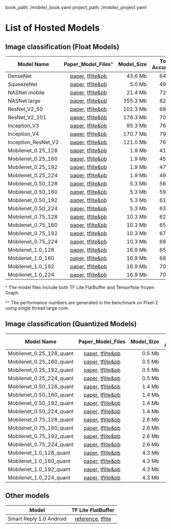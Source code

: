 book_path: /mobile/_book.yaml
project_path: /mobile/_project.yaml

# List of Hosted Models

## Image classification (Float Models)

Model Name          | Paper_Model_Files^                                                                                                                                                                        | Model_Size | Top-1 Accuracy | Top-5 Accuracy | TF Lite Performance^^ | Tensorflow Performance
------------------- | :---------------------------------------------------------------------------------------------------------------------------------------------------------------------------------------: | ---------: | -------------: | -------------: | --------------------: | ---------------------:
DenseNet            | [paper](https://arxiv.org/abs/1608.06993), [tflite&pb](https://storage.googleapis.com/download.tensorflow.org/models/tflite/model_zoo/upload_20180427/densenet_2018_04_27.tgz)            | 43.6 Mb    | 64.2%          | 85.6%          | 894 ms                | 1262 ms
SqueezeNet          | [paper](https://arxiv.org/abs/1602.07360), [tflite&pb](https://storage.googleapis.com/download.tensorflow.org/models/tflite/model_zoo/upload_20180427/squeezenet_2018_04_27.tgz)          | 5.0 Mb     | 49.0%          | 72.9%          | 224 ms                | 255 ms
NASNet mobile       | [paper](https://arxiv.org/abs/1707.07012), [tflite&pb](https://storage.googleapis.com/download.tensorflow.org/models/tflite/model_zoo/upload_20180427/nasnet_mobile_2018_04_27.tgz)       | 21.4 Mb    | 72.2%          | 90.6%          | 261 ms                | 389 ms
NASNet large        | [paper](https://arxiv.org/abs/1707.07012), [tflite&pb](https://storage.googleapis.com/download.tensorflow.org/models/tflite/model_zoo/upload_20180427/nasnet_large_2018_04_27.tgz)        | 355.3 Mb   | 82.1%          | 95.8%          | 6697 ms               | 7940 ms
ResNet_V2_50        | [paper](https://arxiv.org/abs/1603.05027), [tflite&pb](https://storage.googleapis.com/download.tensorflow.org/models/tflite/model_zoo/upload_20180427/resnet_v2_50_2018_04_27.tgz)        | 102.3 Mb   | 68.1%          | 88.4%          | 942 ms                | 1008 ms
ResNet_V2_101       | [paper](https://arxiv.org/abs/1603.05027), [tflite&pb](https://storage.googleapis.com/download.tensorflow.org/models/tflite/model_zoo/upload_20180427/resnet_v2_101_2018_04_27.tgz)       | 178.3 Mb   | 70.4%          | 89.6%          | 1880 ms               | 1970 ms
Inception_V3        | [paper](http://arxiv.org/abs/1512.00567), [tflite&pb](https://storage.googleapis.com/download.tensorflow.org/models/tflite/model_zoo/upload_20180427/inception_v3_2018_04_27.tgz)         | 95.3 Mb    | 76.9%          | 93.5%          | 1433 ms               | 1522 ms
Inception_V4        | [paper](http://arxiv.org/abs/1602.07261), [tflite&pb](https://storage.googleapis.com/download.tensorflow.org/models/tflite/model_zoo/upload_20180427/inception_v4_2018_04_27.tgz)         | 170.7 Mb   | 79.6%          | 94.6%          | 2986 ms               | 3139 ms
Inception_ResNet_V2 | [paper](https://arxiv.org/abs/1602.07261), [tflite&pb](https://storage.googleapis.com/download.tensorflow.org/models/tflite/model_zoo/upload_20180427/inception_resnet_v2_2018_04_27.tgz) | 121.0 Mb   | 76.8%          | 93.5%          | 2731 ms               | 2926 ms
Mobilenet_0.25_128  | [paper](https://arxiv.org/pdf/1704.04861.pdf), [tflite&pb](http://download.tensorflow.org/models/mobilenet_v1_2018_02_22/mobilenet_v1_0.25_128.tgz)                                       | 1.9 Mb     | 41.5%          | 66.3%          | 6.2 ms                | 13.0 ms
Mobilenet_0.25_160  | [paper](https://arxiv.org/pdf/1704.04861.pdf), [tflite&pb](http://download.tensorflow.org/models/mobilenet_v1_2018_02_22/mobilenet_v1_0.25_160.tgz)                                       | 1.9 Mb     | 45.5%          | 70.3%          | 8.6 ms                | 19.5 ms
Mobilenet_0.25_192  | [paper](https://arxiv.org/pdf/1704.04861.pdf), [tflite&pb](http://download.tensorflow.org/models/mobilenet_v1_2018_02_22/mobilenet_v1_0.25_192.tgz)                                       | 1.9 Mb     | 47.7%          | 72.3%          | 12.1 ms               | 27.8 ms
Mobilenet_0.25_224  | [paper](https://arxiv.org/pdf/1704.04861.pdf), [tflite&pb](http://download.tensorflow.org/models/mobilenet_v1_2018_02_22/mobilenet_v1_0.25_224.tgz)                                       | 1.9 Mb     | 49.8%          | 74.2%          | 16.2 ms               | 37.3 ms
Mobilenet_0.50_128  | [paper](https://arxiv.org/pdf/1704.04861.pdf), [tflite&pb](http://download.tensorflow.org/models/mobilenet_v1_2018_02_22/mobilenet_v1_0.5_128.tgz)                                        | 5.3 Mb     | 56.3%          | 79.4%          | 18.1 ms               | 29.9 ms
Mobilenet_0.50_160  | [paper](https://arxiv.org/pdf/1704.04861.pdf), [tflite&pb](http://download.tensorflow.org/models/mobilenet_v1_2018_02_22/mobilenet_v1_0.5_160.tgz)                                        | 5.3 Mb     | 59.1%          | 81.9%          | 26.8 ms               | 45.9 ms
Mobilenet_0.50_192  | [paper](https://arxiv.org/pdf/1704.04861.pdf), [tflite&pb](http://download.tensorflow.org/models/mobilenet_v1_2018_02_22/mobilenet_v1_0.5_192.tgz)                                        | 5.3 Mb     | 61.7%          | 83.6%          | 35.6 ms               | 65.3 ms
Mobilenet_0.50_224  | [paper](https://arxiv.org/pdf/1704.04861.pdf), [tflite&pb](http://download.tensorflow.org/models/mobilenet_v1_2018_02_22/mobilenet_v1_0.5_224.tgz)                                        | 5.3 Mb     | 63.3%          | 84.9%          | 47.6 ms               | 164.2 ms
Mobilenet_0.75_128  | [paper](https://arxiv.org/pdf/1704.04861.pdf), [tflite&pb](http://download.tensorflow.org/models/mobilenet_v1_2018_02_22/mobilenet_v1_0.75_128.tgz)                                       | 10.3 Mb    | 62.1%          | 83.9%          | 34.6 ms               | 48.7 ms
Mobilenet_0.75_160  | [paper](https://arxiv.org/pdf/1704.04861.pdf), [tflite&pb](http://download.tensorflow.org/models/mobilenet_v1_2018_02_22/mobilenet_v1_0.75_160.tgz)                                       | 10.3 Mb    | 65.3%          | 86.0%          | 51.3 ms               | 75.2 ms
Mobilenet_0.75_192  | [paper](https://arxiv.org/pdf/1704.04861.pdf), [tflite&pb](http://download.tensorflow.org/models/mobilenet_v1_2018_02_22/mobilenet_v1_0.75_192.tgz)                                       | 10.3 Mb    | 67.2%          | 87.3%          | 71.7 ms               | 107.0 ms
Mobilenet_0.75_224  | [paper](https://arxiv.org/pdf/1704.04861.pdf), [tflite&pb](http://download.tensorflow.org/models/mobilenet_v1_2018_02_22/mobilenet_v1_0.75_224.tgz)                                       | 10.3 Mb    | 68.4%          | 88.2%          | 95.7 ms               | 143.4 ms
Mobilenet_1.0_128   | [paper](https://arxiv.org/pdf/1704.04861.pdf), [tflite&pb](http://download.tensorflow.org/models/mobilenet_v1_2018_02_22/mobilenet_v1_1.0_128.tgz)                                        | 16.9 Mb    | 65.2%          | 85.8%          | 57.4 ms               | 76.8 ms
Mobilenet_1.0_160   | [paper](https://arxiv.org/pdf/1704.04861.pdf), [tflite&pb](http://download.tensorflow.org/models/mobilenet_v1_2018_02_22/mobilenet_v1_1.0_160.tgz)                                        | 16.9 Mb    | 68.0%          | 87.7%          | 86.0 ms               | 117.7 ms
Mobilenet_1.0_192   | [paper](https://arxiv.org/pdf/1704.04861.pdf), [tflite&pb](http://download.tensorflow.org/models/mobilenet_v1_2018_02_22/mobilenet_v1_1.0_192.tgz)                                        | 16.9 Mb    | 70.0%          | 89.2%          | 118.6 ms              | 167.3 ms
Mobilenet_1.0_224   | [paper](https://arxiv.org/pdf/1704.04861.pdf), [tflite&pb](http://download.tensorflow.org/models/mobilenet_v1_2018_02_22/mobilenet_v1_1.0_224.tgz)                                        | 16.9 Mb    | 70.9%          | 89.9%          | 160.1 ms              | 224.3 ms

^ The model files include both TF Lite FlatBuffer and Tensorflow frozen Graph.

^^ The performance numbers are generated in the benchmark on Pixel-2 using
single thread large core.

## Image classification (Quantized Models)

Model Name               | Paper_Model_Files                                                                                                                                         | Model_Size | Top-1 Accuracy | Top-5 Accuracy | TF Lite Performance
------------------------ | :-------------------------------------------------------------------------------------------------------------------------------------------------------: | ---------: | -------------: | -------------: | ------------------:
Mobilenet_0.25_128_quant | [paper](https://arxiv.org/pdf/1712.05877.pdf), [tflite&pb](http://download.tensorflow.org/models/mobilenet_v1_2018_07_12/mobilenet_v1_0.25_128_quant.tgz) | 0.5 Mb     | 39.7%          | 65.8%          | 3.7 ms
Mobilenet_0.25_160_quant | [paper](https://arxiv.org/pdf/1712.05877.pdf), [tflite&pb](http://download.tensorflow.org/models/mobilenet_v1_2018_07_12/mobilenet_v1_0.25_160_quant.tgz) | 0.5 Mb     | 41.9%          | 69.1%          | 5.5 ms
Mobilenet_0.25_192_quant | [paper](https://arxiv.org/pdf/1712.05877.pdf), [tflite&pb](http://download.tensorflow.org/models/mobilenet_v1_2018_07_12/mobilenet_v1_0.25_192_quant.tgz) | 0.5 Mb     | 45.3%          | 71.9%          | 7.9 ms
Mobilenet_0.25_224_quant | [paper](https://arxiv.org/pdf/1712.05877.pdf), [tflite&pb](http://download.tensorflow.org/models/mobilenet_v1_2018_07_12/mobilenet_v1_0.25_224_quant.tgz) | 0.5 Mb     | 46.4%          | 73.8%          | 10.4 ms
Mobilenet_0.50_128_quant | [paper](https://arxiv.org/pdf/1712.05877.pdf), [tflite&pb](http://download.tensorflow.org/models/mobilenet_v1_2018_07_12/mobilenet_v1_0.5_128_quant.tgz)  | 1.4 Mb     | 54.1%          | 78.9%          | 8.8 ms
Mobilenet_0.50_160_quant | [paper](https://arxiv.org/pdf/1712.05877.pdf), [tflite&pb](http://download.tensorflow.org/models/mobilenet_v1_2018_07_12/mobilenet_v1_0.5_160_quant.tgz)  | 1.4 Mb     | 57.6%          | 81.3%          | 13.0 ms
Mobilenet_0.50_192_quant | [paper](https://arxiv.org/pdf/1712.05877.pdf), [tflite&pb](http://download.tensorflow.org/models/mobilenet_v1_2018_07_12/mobilenet_v1_0.5_192_quant.tgz)  | 1.4 Mb     | 59.1%          | 83.2%          | 18.3 ms
Mobilenet_0.50_224_quant | [paper](https://arxiv.org/pdf/1712.05877.pdf), [tflite&pb](http://download.tensorflow.org/models/mobilenet_v1_2018_07_12/mobilenet_v1_0.5_224_quant.tgz)  | 1.4 Mb     | 61.0%          | 84.5%          | 24.7 ms
Mobilenet_0.75_128_quant | [paper](https://arxiv.org/pdf/1712.05877.pdf), [tflite&pb](http://download.tensorflow.org/models/mobilenet_v1_2018_07_12/mobilenet_v1_0.75_128_quant.tgz) | 2.6 Mb     | 52.5%          | 82.8%          | 16.2 ms
Mobilenet_0.75_160_quant | [paper](https://arxiv.org/pdf/1712.05877.pdf), [tflite&pb](http://download.tensorflow.org/models/mobilenet_v1_2018_07_12/mobilenet_v1_0.75_160_quant.tgz) | 2.6 Mb     | 63.6%          | 85.5%          | 24.3 ms
Mobilenet_0.75_192_quant | [paper](https://arxiv.org/pdf/1712.05877.pdf), [tflite&pb](http://download.tensorflow.org/models/mobilenet_v1_2018_07_12/mobilenet_v1_0.75_192_quant.tgz) | 2.6 Mb     | 61.1%          | 87.1%          | 33.8 ms
Mobilenet_0.75_224_quant | [paper](https://arxiv.org/pdf/1712.05877.pdf), [tflite&pb](http://download.tensorflow.org/models/mobilenet_v1_2018_07_12/mobilenet_v1_0.75_224_quant.tgz) | 2.6 Mb     | 66.7%          | 88.1%          | 45.4 ms
Mobilenet_1.0_128_quant  | [paper](https://arxiv.org/pdf/1712.05877.pdf), [tflite&pb](http://download.tensorflow.org/models/mobilenet_v1_2018_07_12/mobilenet_v1_1.0_128_quant.tgz)  | 4.3 Mb     | 62.7%          | 85.5%          | 24.9 ms
Mobilenet_1.0_160_quant  | [paper](https://arxiv.org/pdf/1712.05877.pdf), [tflite&pb](http://download.tensorflow.org/models/mobilenet_v1_2018_07_12/mobilenet_v1_1.0_160_quant.tgz)  | 4.3 Mb     | 66.6%          | 87.7%          | 37.4 ms
Mobilenet_1.0_192_quant  | [paper](https://arxiv.org/pdf/1712.05877.pdf), [tflite&pb](http://download.tensorflow.org/models/mobilenet_v1_2018_07_12/mobilenet_v1_1.0_192_quant.tgz)  | 4.3 Mb     | 69.2%          | 88.9%          | 51.9 ms
Mobilenet_1.0_224_quant  | [paper](https://arxiv.org/pdf/1712.05877.pdf), [tflite&pb](http://download.tensorflow.org/models/mobilenet_v1_2018_07_12/mobilenet_v1_1.0_224_quant.tgz)  | 4.3 Mb     | 69.3%          | 89.5%          | 70.2 ms

## Other models

Model                   | TF Lite FlatBuffer
----------------------- | :----------------:
Smart Reply 1.0 Android | [reference](https://research.googleblog.com/2017/11/on-device-conversational-modeling-with.html), [tflite](https://storage.googleapis.com/download.tensorflow.org/models/smartreply_1.0_2017_11_01.zip)
